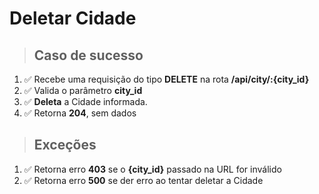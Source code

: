 # Deletar Cidade

> ## Caso de sucesso

1. ✅ Recebe uma requisição do tipo **DELETE** na rota **/api/city/:{city_id}**
2. ✅ Valida o parâmetro **city_id**
3. ✅ **Deleta** a Cidade informada.
4. ✅ Retorna **204**, sem dados

> ## Exceções

1. ✅ Retorna erro **403** se o **{city_id}** passado na URL for inválido
2. ✅ Retorna erro **500** se der erro ao tentar deletar a Cidade
